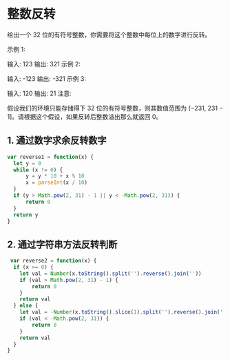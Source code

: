 # 整数反转

给出一个 32 位的有符号整数，你需要将这个整数中每位上的数字进行反转。

示例 1:

输入: 123
输出: 321
 示例 2:

输入: -123
输出: -321
示例 3:

输入: 120
输出: 21
注意:

假设我们的环境只能存储得下 32 位的有符号整数，则其数值范围为 [−231,  231 − 1]。请根据这个假设，如果反转后整数溢出那么就返回 0。

## 1. 通过数字求余反转数字

```js
var reverse1 = function(x) {
  let y = 0
  while (x != 0) {
      y = y * 10 + x % 10
      x = parseInt(x / 10)  
  }
  if (y > Math.pow(2, 31) - 1 || y < -Math.pow(2, 31)) {
      return 0
  }
  return y
}
```

## 2. 通过字符串方法反转判断

```js
 var reverse2 = function(x) {
  if (x >= 0) {
    let val = Number(x.toString().split('').reverse().join(''))
    if (val > Math.pow(2, 31) - 1) {
        return 0
    }
    return val
  } else {
    let val = -Number(x.toString().slice(1).split('').reverse().join(''))
    if (val < -Math.pow(2, 31)) {
        return 0
    }
    return val
  }
} 
```
